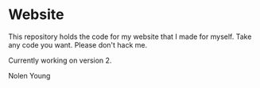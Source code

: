 # Website
This repository holds the code for my website that I made for myself.
Take any code you want. Please don't hack me.

Currently working on version 2.

Nolen Young